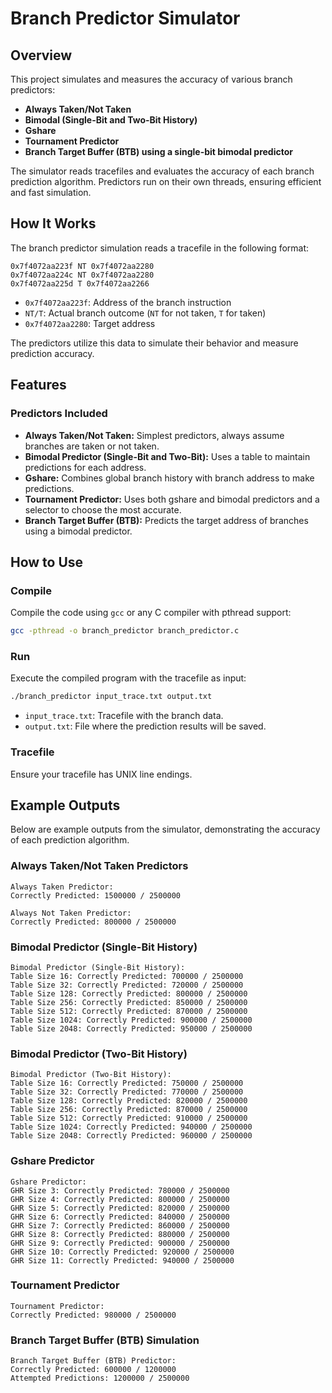 
# Branch Predictor Simulator

## Overview

This project simulates and measures the accuracy of various branch predictors:
- **Always Taken/Not Taken**
- **Bimodal (Single-Bit and Two-Bit History)**
- **Gshare**
- **Tournament Predictor**
- **Branch Target Buffer (BTB) using a single-bit bimodal predictor**

The simulator reads tracefiles and evaluates the accuracy of each branch prediction algorithm. Predictors run on their own threads, ensuring efficient and fast simulation.

## How It Works

The branch predictor simulation reads a tracefile in the following format:
```
0x7f4072aa223f NT 0x7f4072aa2280
0x7f4072aa224c NT 0x7f4072aa2280
0x7f4072aa225d T 0x7f4072aa2266
```
- `0x7f4072aa223f`: Address of the branch instruction
- `NT/T`: Actual branch outcome (`NT` for not taken, `T` for taken)
- `0x7f4072aa2280`: Target address

The predictors utilize this data to simulate their behavior and measure prediction accuracy.

## Features

### Predictors Included
- **Always Taken/Not Taken:** Simplest predictors, always assume branches are taken or not taken.
- **Bimodal Predictor (Single-Bit and Two-Bit):** Uses a table to maintain predictions for each address.
- **Gshare:** Combines global branch history with branch address to make predictions.
- **Tournament Predictor:** Uses both gshare and bimodal predictors and a selector to choose the most accurate.
- **Branch Target Buffer (BTB):** Predicts the target address of branches using a bimodal predictor.

## How to Use

### Compile
Compile the code using `gcc` or any C compiler with pthread support:
```bash
gcc -pthread -o branch_predictor branch_predictor.c
```

### Run
Execute the compiled program with the tracefile as input:
```bash
./branch_predictor input_trace.txt output.txt
```

- `input_trace.txt`: Tracefile with the branch data.
- `output.txt`: File where the prediction results will be saved.

### Tracefile
Ensure your tracefile has UNIX line endings.

## Example Outputs

Below are example outputs from the simulator, demonstrating the accuracy of each prediction algorithm.

### Always Taken/Not Taken Predictors
```
Always Taken Predictor:
Correctly Predicted: 1500000 / 2500000

Always Not Taken Predictor:
Correctly Predicted: 800000 / 2500000
```

### Bimodal Predictor (Single-Bit History)
```
Bimodal Predictor (Single-Bit History):
Table Size 16: Correctly Predicted: 700000 / 2500000
Table Size 32: Correctly Predicted: 720000 / 2500000
Table Size 128: Correctly Predicted: 800000 / 2500000
Table Size 256: Correctly Predicted: 850000 / 2500000
Table Size 512: Correctly Predicted: 870000 / 2500000
Table Size 1024: Correctly Predicted: 900000 / 2500000
Table Size 2048: Correctly Predicted: 950000 / 2500000
```

### Bimodal Predictor (Two-Bit History)
```
Bimodal Predictor (Two-Bit History):
Table Size 16: Correctly Predicted: 750000 / 2500000
Table Size 32: Correctly Predicted: 770000 / 2500000
Table Size 128: Correctly Predicted: 820000 / 2500000
Table Size 256: Correctly Predicted: 870000 / 2500000
Table Size 512: Correctly Predicted: 910000 / 2500000
Table Size 1024: Correctly Predicted: 940000 / 2500000
Table Size 2048: Correctly Predicted: 960000 / 2500000
```

### Gshare Predictor
```
Gshare Predictor:
GHR Size 3: Correctly Predicted: 780000 / 2500000
GHR Size 4: Correctly Predicted: 800000 / 2500000
GHR Size 5: Correctly Predicted: 820000 / 2500000
GHR Size 6: Correctly Predicted: 840000 / 2500000
GHR Size 7: Correctly Predicted: 860000 / 2500000
GHR Size 8: Correctly Predicted: 880000 / 2500000
GHR Size 9: Correctly Predicted: 900000 / 2500000
GHR Size 10: Correctly Predicted: 920000 / 2500000
GHR Size 11: Correctly Predicted: 940000 / 2500000
```

### Tournament Predictor
```
Tournament Predictor:
Correctly Predicted: 980000 / 2500000
```

### Branch Target Buffer (BTB) Simulation
```
Branch Target Buffer (BTB) Predictor:
Correctly Predicted: 600000 / 1200000
Attempted Predictions: 1200000 / 2500000
```
